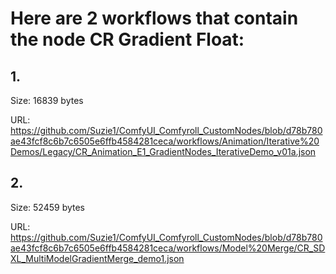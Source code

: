 # Here are 2 workflows that contain the node CR Gradient Float:

## 1. 

Size: 16839 bytes

URL: https://github.com/Suzie1/ComfyUI_Comfyroll_CustomNodes/blob/d78b780ae43fcf8c6b7c6505e6ffb4584281ceca/workflows/Animation/Iterative%20Demos/Legacy/CR_Animation_E1_GradientNodes_IterativeDemo_v01a.json

## 2. 

Size: 52459 bytes

URL: https://github.com/Suzie1/ComfyUI_Comfyroll_CustomNodes/blob/d78b780ae43fcf8c6b7c6505e6ffb4584281ceca/workflows/Model%20Merge/CR_SDXL_MultiModelGradientMerge_demo1.json

